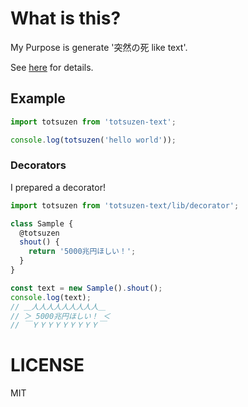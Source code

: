 # What is this?
My Purpose is generate '突然の死 like text'.

See [here](https://dic.pixiv.net/a/%E7%AA%81%E7%84%B6%E3%81%AE%E6%AD%BB)
for details.

## Example
```ts
import totsuzen from 'totsuzen-text';

console.log(totsuzen('hello world'));
```

### Decorators
I prepared a decorator!

```typescript
import totsuzen from 'totsuzen-text/lib/decorator';

class Sample {
  @totsuzen
  shout() {
    return '5000兆円ほしい！';
  }
}

const text = new Sample().shout();
console.log(text);
// ＿人人人人人人人人人＿
// ＞ 5000兆円ほしい！ ＜
// ￣ＹＹＹＹＹＹＹＹＹ￣
```

# LICENSE
MIT
